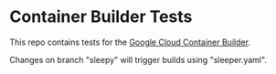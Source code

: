 # Container Builder Tests

This repo contains tests for the [Google Cloud Container Builder](https://cloud.google.com/container-builder/docs/).

Changes on branch "sleepy" will trigger builds using "sleeper.yaml".
